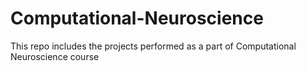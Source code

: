# Computational-Neuroscience
This repo includes the projects performed as a part of Computational Neuroscience course
